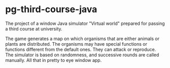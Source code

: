 # pg-third-course-java
The project of a window Java simulator "Virtual world" prepared for passing a third course at university.

The game generates a map on which organisms that are either animals or plants are distributed.
The organisms may have special functions or functions different from the default ones. They can attack or reproduce.
The simulator is based on randomness, and successive rounds are called manually.
All that in pretty to eye window app.
